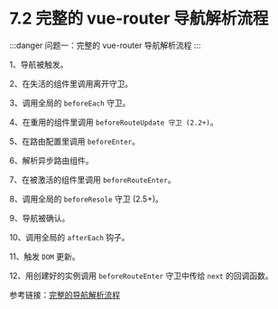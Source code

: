 # 7.2 完整的 vue-router 导航解析流程

:::danger 问题一：完整的 vue-router 导航解析流程
:::

1、导航被触发。

2、在失活的组件里调用离开守卫。

3、调用全局的 `beforeEach` 守卫。

4、在重用的组件里调用 `beforeRouteUpdate 守卫 (2.2+)`。

5、在路由配置里调用 `beforeEnter`。

6、解析异步路由组件。

7、在被激活的组件里调用 `beforeRouteEnter`。

8、调用全局的 `beforeResole` 守卫 (2.5+)。

9、导航被确认。

10、调用全局的 `afterEach` 钩子。

11、触发 `DOM` 更新。

12、用创建好的实例调用 `beforeRouteEnter` 守卫中传给 `next` 的回调函数。

参考链接：[完整的导航解析流程](https://router.vuejs.org/zh/guide/advanced/navigation-guards.html#%E5%AE%8C%E6%95%B4%E7%9A%84%E5%AF%BC%E8%88%AA%E8%A7%A3%E6%9E%90%E6%B5%81%E7%A8%8B)
